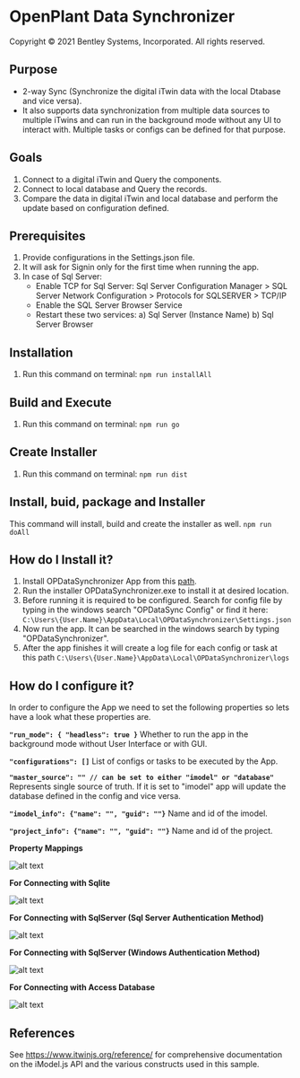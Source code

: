 # OpenPlant Data Synchronizer

Copyright © 2021 Bentley Systems, Incorporated. All rights reserved.


## Purpose
* 2-way Sync (Synchronize the digital iTwin data with the local Dtabase and vice versa).
* It also supports data synchronization from multiple data sources to multiple iTwins and can run in the background mode without any UI to interact with.
Multiple tasks or configs can be defined for that purpose.

## Goals

1. Connect to a digital iTwin and Query the components.
2. Connect to local database and Query the records.
3. Compare the data in digital iTwin and local database and perform the update based on configuration defined.

## Prerequisites

1. Provide configurations in the Settings.json file.
2. It will ask for Signin only for the first time when running the app.
3. In case of Sql Server:
   - Enable TCP for Sql Server: Sql Server Configuration Manager > SQL Server Network Configuration > Protocols for SQLSERVER > TCP/IP
   - Enable the SQL Server Browser Service
   - Restart these two services: a) Sql Server (Instance Name) b) Sql Server Browser

## Installation
1. Run this command on terminal: `npm run installAll`

## Build and Execute
1. Run this command on terminal: `npm run go`

## Create Installer
1. Run this command on terminal: `npm run dist`

## Install, buid, package and Installer
This command will install, build and create the installer as well.
`npm run doAll`

## How do I Install it?
1. Install OPDataSynchronizer App from this [path](https://autoupdatecdn.bentley.com/opide/OPDataSynchronizer.exe).
2. Run the installer OPDataSynchronizer.exe to install it at desired location.
3. Before running it is required to be configured. Search for config file by typing in the windows search "OPDataSync Config" or find it here:
`C:\Users\{User.Name}\AppData\Local\OPDataSynchronizer\Settings.json`
4. Now run the app. It can be searched in the windows search by typing "OPDataSynchronizer".
5. After the app finishes it will create a log file for each config or task at this path `C:\Users\{User.Name}\AppData\Local\OPDataSynchronizer\logs`

## How do I configure it?

In order to configure the App we need to set the following properties so lets have a look what these properties are.

**`"run_mode": { "headless": true }`**
Whether to run the app in the background mode without User Interface or with GUI.

**`"configurations": []`**
List of configs or tasks to be executed by the App.

**`"master_source": "" // can be set to either "imodel" or "database"`**
Represents single source of truth. If it is set to "imodel" app will update the database defined in the config and vice versa.

**`"imodel_info": {"name": "", "guid": ""}`**
Name and id of the imodel.

**`"project_info": {"name": "", "guid": ""}`**
Name and id of the project.

**Property Mappings**

![alt text](../../media/ecClassmap.PNG)

**For Connecting with Sqlite**

![alt text](../../media/sqliteConfig.PNG)

**For Connecting with SqlServer (Sql Server Authentication Method)**

![alt text](../../media/sqlServer1.PNG)

**For Connecting with SqlServer (Windows Authentication Method)**

![alt text](../../media/sqlServer2.PNG)

**For Connecting with Access Database**

![alt text](../../media/accessDb.PNG)

## References
See https://www.itwinjs.org/reference/ for comprehensive documentation on the iModel.js API and the various constructs used in this sample.



